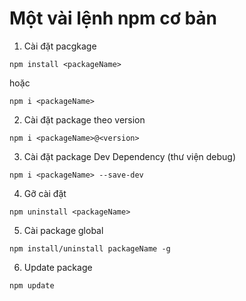 # Một vài lệnh npm cơ bản

1. Cài đặt pacgkage

```
npm install <packageName>
```

hoặc

```
npm i <packageName>
```

2. Cài đặt package theo version

```
npm i <packageName>@<version>
```

3. Cài đặt package Dev Dependency (thư viện debug)

```
npm i <packageName> --save-dev
```

4. Gỡ cài đặt

```
npm uninstall <packageName>
```

5. Cài package global

```
npm install/uninstall packageName -g
```

6. Update package

```
npm update
```